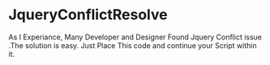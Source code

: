 JqueryConflictResolve
=====================

As I Experiance, Many Developer and Designer Found Jquery Conflict issue .The solution is easy. Just Place This code and continue your Script within it. 
